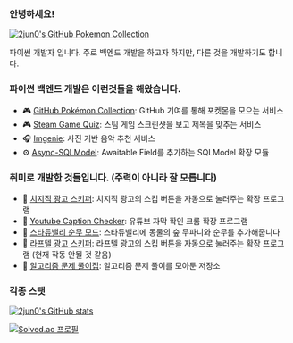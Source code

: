 ### 안녕하세요! 

<a href="https://github.com/2jun0/github-pokemon-collection">
  <img src="https://gitpokecol.org/pokemons/2jun0" alt="2jun0's GitHub Pokemon Collection" />
</a>

파이썬 개발자 입니다. 주로 백엔드 개발을 하고자 하지만, 다른 것을 개발하기도 합니다.

### 파이썬 백엔드 개발은 이런것들을 해왔습니다.
- 🎮 [GitHub Pokémon Collection](https://github.com/2jun0/github-pokemon-collection): GitHub 기여를 통해 포켓몬을 모으는 서비스
- 🎮 [Steam Game Quiz](https://github.com/2jun0/steam-game-quiz): 스팀 게임 스크린샷을 보고 제목을 맞추는 서비스
- 🎧 [Imgenie](https://github.com/boostcampaitech5/level3_recsys_finalproject-recsys-03): 사진 기반 음악 추천 서비스
- ⚙️ [Async-SQLModel](https://github.com/2jun0/async-sqlmodel): Awaitable Field를 추가하는 SQLModel 확장 모듈

### 취미로 개발한 것들입니다. (주력이 아니라 잘 모릅니다)
- 🧩 [치지직 광고 스키퍼](https://github.com/2jun0/chzzk-ad-autoskipper): 치지직 광고의 스킵 버튼을 자동으로 눌러주는 확장 프로그램
- 🧩 [Youtube Caption Checker](https://github.com/2jun0/yt-caption-checker): 유튜브 자막 확인 크롬 확장 프로그램
- 👾 [스타듀밸리 순무 모드](https://github.com/2jun0/WhiteTurnip): 스타듀밸리에 동물의 숲 무파니와 순무를 추가해줍니다
- 🧩 [라프텔 광고 스키퍼](https://github.com/2jun0/laftel-ad-autoskipper): 라프텔 광고의 스킵 버튼을 자동으로 눌러주는 확장 프로그램 (현재 작동 안될 것 같음)
- 💬 [알고리즘 문제 풀이집](https://github.com/2jun0/Algorithm): 알고리즘 문제 풀이를 모아둔 저장소

### 각종 스탯
[![2jun0's GitHub stats](https://github-readme-stats.vercel.app/api?username=2jun0&theme=buefy&show_icons=true)](https://github.com/2jun0/github-readme-stats)

[![Solved.ac 프로필](http://mazassumnida.wtf/api/mini/generate_badge?boj=soo28819)](https://solved.ac/soo28819)
